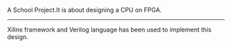 A School Project.It is about designing a CPU on FPGA.
_____
Xilinx framework and Verilog language has been used to implement this design.
